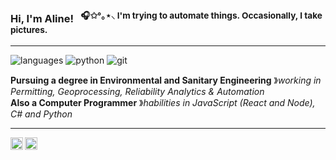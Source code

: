 ### Hi, I'm Aline! &nbsp;&nbsp;<sup>🎧✩°｡⋆⸜  I'm trying to automate things. Occasionally, I take pictures.</sup>

----

![languages](https://img.shields.io/static/v1?label=&message=languages:&color=111&style=flat-square)
![python](https://img.shields.io/static/v1?logo=python&label=&message=python&color=36465D&logoColor=AAA&style=flat-square&link=)
![git](https://img.shields.io/static/v1?logo=git&label=&message=git&color=36465D&logoColor=AAA&style=flat-square)
&nbsp;&nbsp;&nbsp;

**Pursuing a degree in Environmental and Sanitary Engineering** &#12299;_working in Permitting, Geoprocessing, Reliability Analytics & Automation_
<br/>
**Also a Computer Programmer** &#12299;_habilities in JavaScript (React and Node), C# and Python_

----

<a href="https://linkedin.com/in/feltbeats">
  <img align="left" alt="aline's linkedin" width="20px" src="https://simpleicons.now.sh/linkedin/495f7e" />
</a>
<a href="https://vsco.co/liangles">
  <img align="left" alt="aline's vsco" width="20px" src="https://simpleicons.now.sh/vsco/495f7e" />
</a>

